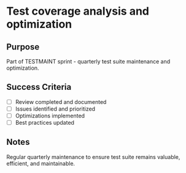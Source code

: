 # Test coverage analysis and optimization

## Purpose
Part of TESTMAINT sprint - quarterly test suite maintenance and optimization.

## Success Criteria
- [ ] Review completed and documented
- [ ] Issues identified and prioritized
- [ ] Optimizations implemented
- [ ] Best practices updated

## Notes
Regular quarterly maintenance to ensure test suite remains valuable, efficient, and maintainable.